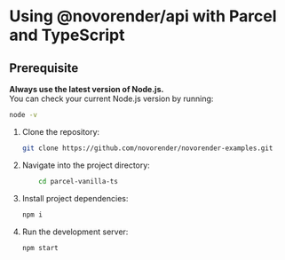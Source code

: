 # Using @novorender/api with Parcel and TypeScript

## Prerequisite  
**Always use the latest version of Node.js.**  
You can check your current Node.js version by running:  

```bash
node -v
```

1. Clone the repository:

    ```bash
    git clone https://github.com/novorender/novorender-examples.git
    ```

2. Navigate into the project directory:

    ```bash
        cd parcel-vanilla-ts
    ```

3. Install project dependencies:

    ```bash
    npm i
    ```

4. Run the development server:

    ```bash
    npm start
    ```
